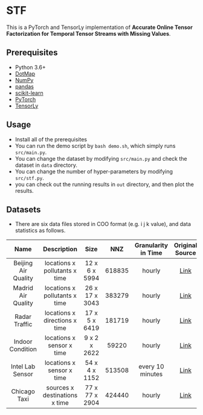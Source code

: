 # STF 

This is a PyTorch and TensorLy implementation of **Accurate Online Tensor Factorization for Temporal Tensor Streams with Missing Values**.<br>


## Prerequisites

- Python 3.6+
- [DotMap](https://pypi.org/project/dotmap/)
- [NumPy](https://numpy.org)
- [pandas](https://pandas.pydata.org/)
- [scikit-learn](https://scikit-learn.org/)
- [PyTorch](https://pytorch.org/)
- [TensorLy](http://tensorly.org/stable/index.html)


## Usage

- Install all of the prerequisites
- You can run the demo script by `bash demo.sh`, which simply runs `src/main.py`.
- You can change the dataset by modifying `src/main.py` and check the dataset in `data` directory.
- You can change the number of hyper-parameters by modifying `src/stf.py`.
- you can check out the running results in `out` directory, and then plot the results.


## Datasets
- There are six data files stored in COO format (e.g. i j k value), and data statistics as follows.

|         Name        |          Description          |      Size      |   NNZ  | Granularity in Time |                                    Original Source                                   |
|:-------------------:|:-----------------------------:|:--------------:|:------:|:-------------------:|:------------------------------------------------------------------------------------:|
| Beijing Air Quality | locations x pollutants x time | 12 x 6 x 5994  | 618835 | hourly              | [Link](https://archive.ics.uci.edu/ml/datasets/Beijing+Multi-Site+Air-Quality+Datal) |
| Madrid Air Quality  | locations x pollutants x time | 26 x 17 x 3043 | 383279 | hourly              | [Link](https://www.kaggle.com/decide-soluciones/air-quality-madrid)                  |
| Radar Traffic       | locations x directions x time | 17 x 5 x 6419  | 181719 | hourly              | [Link](https://www.kaggle.com/vinayshanbhag/radar-traffic-data)                      |
| Indoor Condition    | locations x sensor x time     | 9 x 2 x 2622   | 59220  | hourly              | [Link](https://archive.ics.uci.edu/ml/datasets/Appliances+energy+prediction)         |
| Intel Lab Sensor    | locations x sensor x time     | 54 x 4 x 1152  | 513508 | every 10 minutes    | [Link](http://db.csail.mit.edu/labdata/labdata.html)                                 |
| Chicago Taxi        | sources x destinations x time | 77 x 77 x 2904 | 424440 | hourly              | [Link](https://data.cityofchicago.org/Transportation/Taxi-Trips/wrvz-psew)           |
